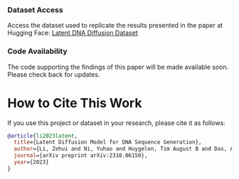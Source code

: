 ### Dataset Access
Access the dataset used to replicate the results presented in the paper at Hugging Face:
[Latent DNA Diffusion Dataset](https://huggingface.co/datasets/Zehui127127/latent-dna-diffusion)

### Code Availability
The code supporting the findings of this paper will be made available soon. Please check back for updates.

# How to Cite This Work

If you use this project or dataset in your research, please cite it as follows:

```bibtex
@article{li2023latent,
  title={Latent Diffusion Model for DNA Sequence Generation},
  author={Li, Zehui and Ni, Yuhao and Huygelen, Tim August B and Das, Akashaditya and Xia, Guoxuan and Stan, Guy-Bart and Zhao, Yiren},
  journal={arXiv preprint arXiv:2310.06150},
  year={2023}
}
